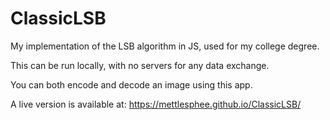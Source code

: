 # ClassicLSB
My implementation of the LSB algorithm in JS, used for my college degree.

This can be run locally, with no servers for any data exchange.

You can both encode and decode an image using this app.

A live version is available at: https://mettlesphee.github.io/ClassicLSB/
